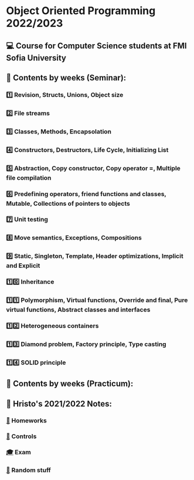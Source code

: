 # Object Oriented Programming 2022/2023
## :computer: Course for Computer Science students at FMI Sofia University
## :pushpin: Contents by weeks (Seminar):
### [:one:](https://github.com/KrashM/Object_Oriented_Programming/tree/main/Seminar/Week%2001) Revision, Structs, Unions, Object size
### [:two:](https://github.com/KrashM/Object_Oriented_Programming/tree/main/Seminar/Week%2002) File streams
### [:three:](https://github.com/KrashM/Object_Oriented_Programming/tree/main/Seminar/Week%2003) Classes, Methods, Encapsolation
### [:four:](https://github.com/KrashM/Object_Oriented_Programming/tree/main/Seminar/Week%2004) Constructors, Destructors, Life Cycle, Initializing List
### [:five:](https://github.com/KrashM/Object_Oriented_Programming/tree/main/Seminar/Week%2005) Abstraction, Copy constructor, Copy operator =, Multiple file compilation
### [:six:](https://github.com/KrashM/Object_Oriented_Programming/tree/main/Seminar/Week%2006) Predefining operators, friend functions and classes, Mutable, Collections of pointers to objects
### [:seven:](https://github.com/KrashM/Object_Oriented_Programming/tree/main/Seminar/Week%2007) Unit testing
### [:eight:](https://github.com/KrashM/Object_Oriented_Programming/tree/main/Seminar/Week%2008) Move semantics, Exceptions, Compositions
### [:nine:](https://github.com/KrashM/Object_Oriented_Programming/tree/main/Seminar/Week%2009) Static, Singleton, Template, Header optimizations, Implicit and Explicit
### [:one::zero:](https://github.com/KrashM/Object_Oriented_Programming/tree/main/Seminar/Week%2010) Inheritance
### [:one::one:](https://github.com/KrashM/Object_Oriented_Programming/tree/main/Seminar/Week%2011) Polymorphism, Virtual functions, Override and final, Pure virtual functions, Abstract classes and interfaces
### [:one::two:](https://github.com/KrashM/Object_Oriented_Programming/tree/main/Seminar/Week%2012) Heterogeneous containers
### [:one::three:](https://github.com/KrashM/Object_Oriented_Programming/tree/main/Seminar/Week%2013) Diamond problem, Factory principle, Type casting
### [:one::four:](https://github.com/KrashM/Object_Oriented_Programming/tree/main/Seminar/Week%2014) SOLID principle

## :pushpin: Contents by weeks (Practicum):

## :notebook: Hristo's 2021/2022 Notes:
### [:date:](https://github.com/KrashM/Object_Oriented_Programming/tree/main/Hristo's%20Notes/Homeworks) Homeworks
### [:bookmark_tabs:](https://github.com/KrashM/Object_Oriented_Programming/tree/main/Hristo's%20Notes/Controls) Controls
### [:mortar_board:](https://github.com/KrashM/Object_Oriented_Programming/tree/main/Hristo's%20Notes/Exam) Exam
### [:file_folder:](https://github.com/KrashM/Object_Oriented_Programming/tree/main/Hristo's%20Notes/Stuff) Random stuff